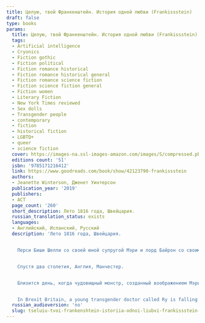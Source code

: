 ```yaml
---
title: Целую, твой Франкенштейн. История одной любви (Frankissstein)
draft: false
type: books
params:
  title: Целую, твой Франкенштейн. История одной любви (Frankissstein)
  tags:
  - Artificial intelligence
  - Cryonics
  - Fiction gothic
  - Fiction political
  - Fiction romance historical
  - Fiction romance historical general
  - Fiction romance science fiction
  - Fiction science fiction general
  - Fiction women
  - Literary Fiction
  - New York Times reviewed
  - Sex dolls
  - Transgender people
  - contemporary
  - fiction
  - historical fiction
  - LGBTQ+
  - queer
  - science fiction
  cover: https://images-na.ssl-images-amazon.com/images/S/compressed.photo.goodreads.com/books/1547329058i/42123790.jpg, https://images-na.ssl-images-amazon.com/images/S/compressed.photo.goodreads.com/books/1606717068i/56096639.jpg
  editions count: '51'
  isbn: '9785171216412'
  link: https://www.goodreads.com/book/show/42123790-frankissstein
  authors:
  - Jeanette Winterson, Дженет Уинтерсон
  publication_year: '2019'
  publishers:
  - АСТ
  page_count: '260'
  short_description: Лето 1816 года, Швейцария.
  russian_translation_status: exists
  languages:
  - Английский, Испанский, Русский
  description: 'Лето 1816 года, Швейцария.


    Перси Биши Шелли со своей юной супругой Мэри и лорд Байрон со своим приятелем и личным врачом Джоном Полидори арендуют два дома на берегу Женевского озера. Проливные дожди не располагают к прогулкам, и большую часть времени молодые люди проводят на вилле Байрона, развлекаясь посиделками у камина и разговорами о сверхъестественном. Наконец Байрон предлагает, чтобы каждый написал рассказ-фантасмагорию. Мэри, которую неотвязно преследует мысль о бессмертной человеческой душе, запертой в бренном физическом теле, начинает писать роман о новой, небиологической форме жизни. «Берегитесь меня: я бесстрашен и потому всемогущ», – заявляет о себе Франкенштейн, порожденный ее фантазией…


    Спустя два столетия, Англия, Манчестер.


    Близится день, когда чудовищный монстр, созданный воображением Мэри Шелли, обретет свое воплощение и столкновение искусственного и человеческого разума ввергнет мир в хаос…


    In Brexit Britain, a young transgender doctor called Ry is falling in love – against their better judgement – with Victor Stein, a celebrated professor leading the public debate around AI. Meanwhile, Ron Lord, just divorced and living with Mum again, is set to make his fortune launching a new generation of sex dolls for lonely men everywhere. Across the Atlantic, in Phoenix, Arizona, a cryogenics facility houses dozens of bodies of men and women who are medically and legally dead… but waiting to return to life. But the scene is set in 1816, when nineteen-year-old Mary Shelley writes a story about creating a non-biological life-form. ‘Beware, for I am fearless and therefore powerful. ''What will happen when homo sapiens is no longer the smartest being on the planet? Jeanette Winterson shows us how much closer we are to that future than we realize. Funny and furious, bold and clear-sighted, Frankissstein is a love story about life itself.'
  russian_audioversion: 'no'
  slug: tseluiu-tvoi-frankenshtein-istoriia-odnoi-liubvi-frankissstein-7c6930b0
---
```

